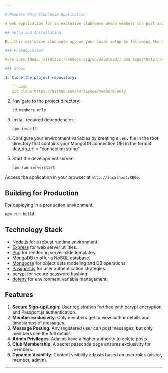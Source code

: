 ```yaml
---

# Members Only Clubhouse Application

A web application for an exclusive clubhouse where members can post anonymously, with extra features for members and admins.

## Setup and Installation

Run this exclusive clubhouse app on your local setup by following the given steps.

### Prerequisites

Make sure [Node.js](https://nodejs.org/en/download/) and [npm](http://npmjs.com) are installed on your system.

### Steps

1. Clone the project repository:

   ```bash
   git clone https://github.com/ForkEyeee/members-only
   ```

2. Navigate to the project directory:

   ```bash
   cd members-only
   ```

3. Install required dependencies:

   ```bash
   npm install
   ```

4. Configure your environment variables by creating a `.env` file in the root directory that contains your MongoDB connection URI in the format dev_db_url = "connection string"


5. Start the development server:

   ```bash
   npm run serverstart
   ```

Access the application in your browser at `http://localhost:8000`.

## Building for Production

For deploying in a production environment:

```bash
npm run build
```

## Technology Stack

- [Node.js](https://nodejs.org/en/) for a robust runtime environment.
- [Express](https://expressjs.com/) for web server utilities.
- [Pug](https://pugjs.org/) for rendering server-side templates.
- [MongoDB](https://www.mongodb.com/) to offer a NoSQL database.
- [Mongoose](https://mongoosejs.com/) for object data modeling and DB operations.
- [Passport.js](http://www.passportjs.org/) for user authentication strategies.
- [bcrypt](https://www.npmjs.com/package/bcrypt) for secure password hashing.
- [dotenv](https://www.npmjs.com/package/dotenv) for environment variable management.

## Features

1. **Secure Sign-up/Login**: User registration fortified with bcrypt encryption and Passport.js authentication.
2. **Member Exclusivity**: Only members get to view author details and timestamps of messages.
3. **Message Posting**: Any registered user can post messages, but only members see the full details.
4. **Admin Privileges**: Admins have a higher authority to delete posts.
5. **Club Membership**: A secret passcode page ensures exclusivity for members.
6. **Dynamic Visibility**: Content visibility adjusts based on user roles (visitor, member, admin).

---
```

